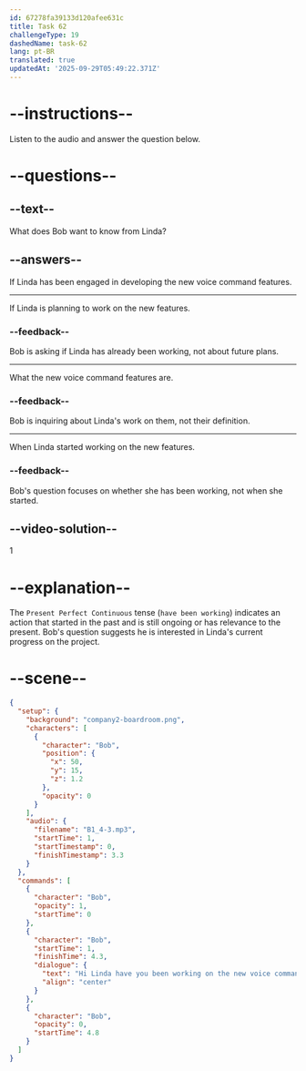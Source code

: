```yaml
---
id: 67278fa39133d120afee631c
title: Task 62
challengeType: 19
dashedName: task-62
lang: pt-BR
translated: true
updatedAt: '2025-09-29T05:49:22.371Z'
---
```


<!-- (audio) Bob: Hi Linda, have you been working on the new voice command features? -->

# --instructions--

Listen to the audio and answer the question below.

# --questions--

## --text--

What does Bob want to know from Linda?

## --answers--

If Linda has been engaged in developing the new voice command features.

---

If Linda is planning to work on the new features.

### --feedback--

Bob is asking if Linda has already been working, not about future plans.

---

What the new voice command features are.

### --feedback--

Bob is inquiring about Linda's work on them, not their definition.

---

When Linda started working on the new features.

### --feedback--

Bob's question focuses on whether she has been working, not when she started.

## --video-solution--

1

# --explanation--

The `Present Perfect Continuous` tense (`have been working`) indicates an action that started in the past and is still ongoing or has relevance to the present. Bob's question suggests he is interested in Linda's current progress on the project.

# --scene--

```json
{
  "setup": {
    "background": "company2-boardroom.png",
    "characters": [
      {
        "character": "Bob",
        "position": {
          "x": 50,
          "y": 15,
          "z": 1.2
        },
        "opacity": 0
      }
    ],
    "audio": {
      "filename": "B1_4-3.mp3",
      "startTime": 1,
      "startTimestamp": 0,
      "finishTimestamp": 3.3
    }
  },
  "commands": [
    {
      "character": "Bob",
      "opacity": 1,
      "startTime": 0
    },
    {
      "character": "Bob",
      "startTime": 1,
      "finishTime": 4.3,
      "dialogue": {
        "text": "Hi Linda have you been working on the new voice command features?",
        "align": "center"
      }
    },
    {
      "character": "Bob",
      "opacity": 0,
      "startTime": 4.8
    }
  ]
}
```

